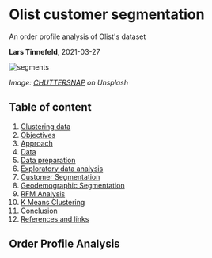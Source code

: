 # Olist customer segmentation
An order profile analysis of Olist's dataset

**Lars Tinnefeld**, 2021-03-27

![segments](https://images.unsplash.com/photo-1521104846606-f05901fc8aa7?ixid=MXwxMjA3fDB8MHxwaG90by1wYWdlfHx8fGVufDB8fHw%3D&ixlib=rb-1.2.1&auto=format&fit=crop&w=1950&q=80)

*Image: [CHUTTERSNAP](https://unsplash.com/@chuttersnap) on Unsplash*

## Table of content
1. [Clustering data](#business_understanding)
2. [Objectives](#objectives)
3. [Approach](#approach)
4. [Data](#data)
5. [Data preparation](#preparation)
6. [Exploratory data analysis](#eda)
7. [Customer Segmentation](#segmentation)
8. [Geodemographic Segmentation](#geosegmentation)
9. [RFM Analysis](#rfm)
10. [K Means Clustering](#kmeans)
11. [Conclusion](#conclusion)
12. [References and links](#references)

## Order Profile Analysis <a name="business_understanding"></a>

